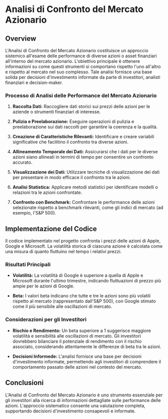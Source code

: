 # Analisi di Confronto del Mercato Azionario

## Overview

L'Analisi di Confronto del Mercato Azionario costituisce un approccio sistemico all'esame delle performance di diverse azioni o asset finanziari all'interno del mercato azionario. L'obiettivo principale è ottenere informazioni su come questi strumenti si comportano rispetto l'uno all'altro e rispetto al mercato nel suo complesso. Tale analisi fornisce una base solida per decisioni d'investimento informate da parte di investitori, analisti finanziari e decision-maker.

### Processo di Analisi delle Performance del Mercato Azionario

1. **Raccolta Dati:** Raccogliere dati storici sui prezzi delle azioni per le aziende o strumenti finanziari di interesse.
   
2. **Pulizia e Preelaborazione:** Eseguire operazioni di pulizia e preelaborazione sui dati raccolti per garantire la coerenza e la qualità.
   
3. **Creazione di Caratteristiche Rilevanti:** Identificare e creare variabili significative che facilitino il confronto tra diverse azioni.
   
4. **Allineamento Temporale dei Dati:** Assicurarsi che i dati per le diverse azioni siano allineati in termini di tempo per consentire un confronto accurato.
   
5. **Visualizzazione dei Dati:** Utilizzare tecniche di visualizzazione dei dati per presentare in modo efficace il confronto tra le azioni.

6. **Analisi Statistica:** Applicare metodi statistici per identificare modelli o relazioni tra le azioni confrontate.

7. **Confronto con Benchmark:** Confrontare le performance delle azioni selezionate rispetto a benchmark rilevanti, come gli indici di mercato (ad esempio, l'S&P 500).

## Implementazione del Codice

Il codice implementato nel progetto confronta i prezzi delle azioni di Apple, Google e Microsoft. La volatilità storica di ciascuna azione è calcolata come una misura di quanto fluttuino nel tempo i relativi prezzi.

### Risultati Principali

- **Volatilità:** La volatilità di Google è superiore a quella di Apple e Microsoft durante l'ultimo trimestre, indicando fluttuazioni di prezzo più ampie per le azioni di Google.

- **Beta:** I valori beta indicano che tutte e tre le azioni sono più volatili rispetto al mercato (rappresentato dall'S&P 500), con Google stimato come il più sensibile alle oscillazioni di mercato.

### Considerazioni per gli Investitori

- **Rischio e Rendimento:** Un beta superiore a 1 suggerisce maggiore volatilità e sensibilità alle oscillazioni di mercato. Gli investitori dovrebbero bilanciare il potenziale di rendimento con il rischio associato, considerando attentamente le differenze di beta tra le azioni.

- **Decisioni Informede:** L'analisi fornisce una base per decisioni d'investimento informate, permettendo agli investitori di comprendere il comportamento passato delle azioni nel contesto del mercato.

## Conclusioni

L'Analisi di Confronto del Mercato Azionario è uno strumento essenziale per gli investitori alla ricerca di informazioni dettagliate sulle performance delle azioni. L'approccio sistematico consente una valutazione completa, supportando decisioni d'investimento consapevoli e informate.
